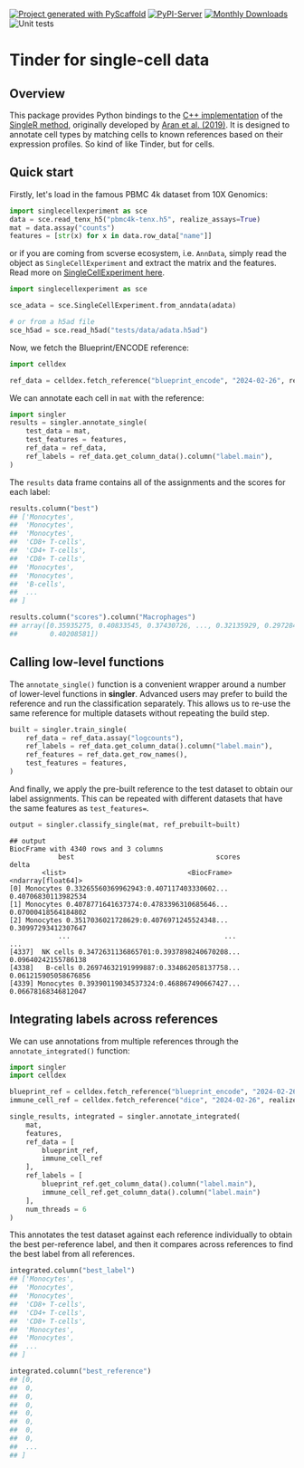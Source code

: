 <!-- These are examples of badges you might want to add to your README:
     please update the URLs accordingly

[![Built Status](https://api.cirrus-ci.com/github/<USER>/singler.svg?branch=main)](https://cirrus-ci.com/github/<USER>/singler)
[![ReadTheDocs](https://readthedocs.org/projects/singler/badge/?version=latest)](https://singler.readthedocs.io/en/stable/)
[![Coveralls](https://img.shields.io/coveralls/github/<USER>/singler/main.svg)](https://coveralls.io/r/<USER>/singler)
[![Conda-Forge](https://img.shields.io/conda/vn/conda-forge/singler.svg)](https://anaconda.org/conda-forge/singler)
[![Twitter](https://img.shields.io/twitter/url/http/shields.io.svg?style=social&label=Twitter)](https://twitter.com/singler)
-->

[![Project generated with PyScaffold](https://img.shields.io/badge/-PyScaffold-005CA0?logo=pyscaffold)](https://pyscaffold.org/)
[![PyPI-Server](https://img.shields.io/pypi/v/singler.svg)](https://pypi.org/project/singler/)
[![Monthly Downloads](https://static.pepy.tech/badge/singler/month)](https://pepy.tech/project/singler)
![Unit tests](https://github.com/SingleR-inc/singler-py/actions/workflows/pypi-test.yml/badge.svg)

# Tinder for single-cell data

## Overview

This package provides Python bindings to the [C++ implementation](https://github.com/SingleR-inc/singlepp) of the [SingleR method](https://github.com/SingleR-inc/SingleR),
originally developed by [Aran et al. (2019)](https://www.nature.com/articles/s41590-018-0276-y).
It is designed to annotate cell types by matching cells to known references based on their expression profiles.
So kind of like Tinder, but for cells.

## Quick start

Firstly, let's load in the famous PBMC 4k dataset from 10X Genomics:

```python
import singlecellexperiment as sce
data = sce.read_tenx_h5("pbmc4k-tenx.h5", realize_assays=True)
mat = data.assay("counts")
features = [str(x) for x in data.row_data["name"]]
```

or if you are coming from scverse ecosystem, i.e. `AnnData`, simply read the object as `SingleCellExperiment` and extract the matrix and the features.
Read more on [SingleCellExperiment here](https://biocpy.github.io/tutorial/chapters/experiments/single_cell_experiment.html).


```python
import singlecellexperiment as sce

sce_adata = sce.SingleCellExperiment.from_anndata(adata) 

# or from a h5ad file
sce_h5ad = sce.read_h5ad("tests/data/adata.h5ad")
```

Now, we fetch the Blueprint/ENCODE reference:

```python
import celldex

ref_data = celldex.fetch_reference("blueprint_encode", "2024-02-26", realize_assays=True)
```

We can annotate each cell in `mat` with the reference:

```python
import singler
results = singler.annotate_single(
    test_data = mat,
    test_features = features,
    ref_data = ref_data,
    ref_labels = ref_data.get_column_data().column("label.main"),
)
```

The `results` data frame contains all of the assignments and the scores for each label:

```python
results.column("best")
## ['Monocytes',
##  'Monocytes',
##  'Monocytes',
##  'CD8+ T-cells',
##  'CD4+ T-cells',
##  'CD8+ T-cells',
##  'Monocytes',
##  'Monocytes',
##  'B-cells',
##  ...
## ]

results.column("scores").column("Macrophages")
## array([0.35935275, 0.40833545, 0.37430726, ..., 0.32135929, 0.29728435,
##        0.40208581])
```

## Calling low-level functions

The `annotate_single()` function is a convenient wrapper around a number of lower-level functions in **singler**.
Advanced users may prefer to build the reference and run the classification separately.
This allows us to re-use the same reference for multiple datasets without repeating the build step.

```python
built = singler.train_single(
    ref_data = ref_data.assay("logcounts"),
    ref_labels = ref_data.get_column_data().column("label.main"),
    ref_features = ref_data.get_row_names(),
    test_features = features,
)
```

And finally, we apply the pre-built reference to the test dataset to obtain our label assignments.
This can be repeated with different datasets that have the same features as `test_features=`.

```python
output = singler.classify_single(mat, ref_prebuilt=built)
```

    ## output
    BiocFrame with 4340 rows and 3 columns
                best                                   scores                delta
            <list>                              <BiocFrame>   <ndarray[float64]>
    [0] Monocytes 0.33265560369962943:0.407117403330602...  0.40706830113982534
    [1] Monocytes 0.4078771641637374:0.4783396310685646...  0.07000418564184802
    [2] Monocytes 0.3517036021728629:0.4076971245524348...  0.30997293412307647
                ...                                      ...                  ...
    [4337]  NK cells 0.3472631136865701:0.3937898240670208...  0.09640242155786138
    [4338]   B-cells 0.26974632191999887:0.334862058137758... 0.061215905058676856
    [4339] Monocytes 0.39390119034537324:0.468867490667427...  0.06678168346812047

## Integrating labels across references

We can use annotations from multiple references through the `annotate_integrated()` function:

```python
import singler
import celldex

blueprint_ref = celldex.fetch_reference("blueprint_encode", "2024-02-26", realize_assays=True)
immune_cell_ref = celldex.fetch_reference("dice", "2024-02-26", realize_assays=True)

single_results, integrated = singler.annotate_integrated(
    mat,
    features,
    ref_data = [
        blueprint_ref,
        immune_cell_ref
    ],
    ref_labels = [
        blueprint_ref.get_column_data().column("label.main"),
        immune_cell_ref.get_column_data().column("label.main")
    ],
    num_threads = 6
)
```

This annotates the test dataset against each reference individually to obtain the best per-reference label,
and then it compares across references to find the best label from all references.

```python
integrated.column("best_label")
## ['Monocytes', 
##  'Monocytes',
##  'Monocytes',
##  'CD8+ T-cells',
##  'CD4+ T-cells',
##  'CD8+ T-cells',
##  'Monocytes',
##  'Monocytes',
##  ...
## ]

integrated.column("best_reference")
## [0,
##  0, 
##  0,
##  0,
##  0,
##  0,
##  0,
##  0,
##  ...
## ]
```
